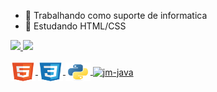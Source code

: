 


- 🔭 Trabalhando como suporte de informatica
- 🌱 Estudando HTML/CSS
 <div>
  <a href="https://github.com/JoaoMateus13">
  <img height="180em" src="https://github-readme-stats.vercel.app/api?username=JoaoMateus13&show_icons=true&theme=dark&include_all_commits=true&count_private=true"/>
  <img height="180em" src="https://github-readme-stats.vercel.app/api/top-langs/?username=JoaoMateus13&layout=compact&langs_count=7&theme=dark"/>
</div>
<div style="display: inline_block"><br>
  <img align="center" alt="jm-HTML" height="30" width="40" src="https://raw.githubusercontent.com/devicons/devicon/master/icons/html5/html5-original.svg">
  <img align="center" alt="jm-CSS" height="30" width="40" src="https://raw.githubusercontent.com/devicons/devicon/master/icons/css3/css3-original.svg">
  <img align="center" alt="jm-Python" height="30" width="40" src="https://raw.githubusercontent.com/devicons/devicon/master/icons/python/python-original.svg">
  <img align="center" alt="jm-java" height="30" width="40" src="https://cdn.jsdelivr.net/gh/devicons/devicon/icons/java/java-original.svg" />

</div>
